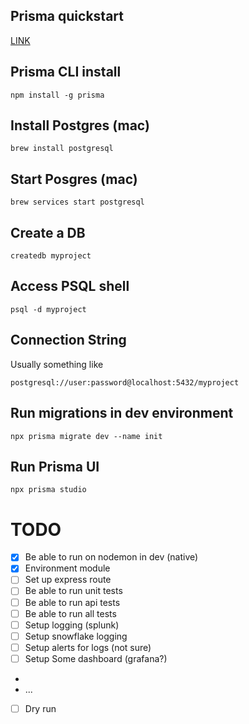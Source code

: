 
## Prisma quickstart 
[LINK](https://www.prisma.io/docs/getting-started/quickstart)

## Prisma CLI install
```shell
npm install -g prisma
```

## Install Postgres (mac)

```shell
brew install postgresql
```

## Start Posgres (mac)
```shell
brew services start postgresql
```

## Create a DB
```shell
createdb myproject
```

## Access PSQL shell
```shell
psql -d myproject
```

## Connection String
Usually something like

`postgresql://user:password@localhost:5432/myproject`

## Run migrations in dev environment
```shell
npx prisma migrate dev --name init
```

## Run Prisma UI
```shell
npx prisma studio
```

# TODO

- [x] Be able to run on nodemon in dev (native)
- [x] Environment module
- [ ] Set up express route
- [ ] Be able to run unit tests 
- [ ] Be able to run api tests
- [ ] Be able to run all tests
- [ ] Setup logging (splunk)
- [ ] Setup snowflake logging 
- [ ] Setup alerts for logs (not sure)
- [ ] Setup Some dashboard (grafana?)
- 
- ...
- [ ] Dry run
